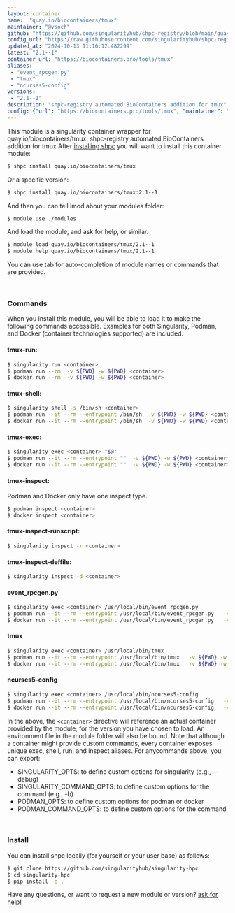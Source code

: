 ```yaml
---
layout: container
name:  "quay.io/biocontainers/tmux"
maintainer: "@vsoch"
github: "https://github.com/singularityhub/shpc-registry/blob/main/quay.io/biocontainers/tmux/container.yaml"
config_url: "https://raw.githubusercontent.com/singularityhub/shpc-registry/main/quay.io/biocontainers/tmux/container.yaml"
updated_at: "2024-10-13 11:16:12.482299"
latest: "2.1--1"
container_url: "https://biocontainers.pro/tools/tmux"
aliases:
 - "event_rpcgen.py"
 - "tmux"
 - "ncurses5-config"
versions:
 - "2.1--1"
description: "shpc-registry automated BioContainers addition for tmux"
config: {"url": "https://biocontainers.pro/tools/tmux", "maintainer": "@vsoch", "description": "shpc-registry automated BioContainers addition for tmux", "latest": {"2.1--1": "sha256:c4918fc886a88a03a433726a35dd915e0ba25c4e42061e71603413d44ebbf282"}, "tags": {"2.1--1": "sha256:c4918fc886a88a03a433726a35dd915e0ba25c4e42061e71603413d44ebbf282"}, "docker": "quay.io/biocontainers/tmux", "aliases": {"event_rpcgen.py": "/usr/local/bin/event_rpcgen.py", "tmux": "/usr/local/bin/tmux", "ncurses5-config": "/usr/local/bin/ncurses5-config"}}
---
```


This module is a singularity container wrapper for quay.io/biocontainers/tmux.
shpc-registry automated BioContainers addition for tmux
After [installing shpc](#install) you will want to install this container module:


```bash
$ shpc install quay.io/biocontainers/tmux
```

Or a specific version:

```bash
$ shpc install quay.io/biocontainers/tmux:2.1--1
```

And then you can tell lmod about your modules folder:

```bash
$ module use ./modules
```

And load the module, and ask for help, or similar.

```bash
$ module load quay.io/biocontainers/tmux/2.1--1
$ module help quay.io/biocontainers/tmux/2.1--1
```

You can use tab for auto-completion of module names or commands that are provided.

<br>

### Commands

When you install this module, you will be able to load it to make the following commands accessible.
Examples for both Singularity, Podman, and Docker (container technologies supported) are included.

#### tmux-run:

```bash
$ singularity run <container>
$ podman run --rm  -v ${PWD} -w ${PWD} <container>
$ docker run --rm  -v ${PWD} -w ${PWD} <container>
```

#### tmux-shell:

```bash
$ singularity shell -s /bin/sh <container>
$ podman run --it --rm --entrypoint /bin/sh  -v ${PWD} -w ${PWD} <container>
$ docker run --it --rm --entrypoint /bin/sh  -v ${PWD} -w ${PWD} <container>
```

#### tmux-exec:

```bash
$ singularity exec <container> "$@"
$ podman run --it --rm --entrypoint ""  -v ${PWD} -w ${PWD} <container> "$@"
$ docker run --it --rm --entrypoint ""  -v ${PWD} -w ${PWD} <container> "$@"
```

#### tmux-inspect:

Podman and Docker only have one inspect type.

```bash
$ podman inspect <container>
$ docker inspect <container>
```

#### tmux-inspect-runscript:

```bash
$ singularity inspect -r <container>
```

#### tmux-inspect-deffile:

```bash
$ singularity inspect -d <container>
```


#### event_rpcgen.py

```bash
$ singularity exec <container> /usr/local/bin/event_rpcgen.py
$ podman run --it --rm --entrypoint /usr/local/bin/event_rpcgen.py   -v ${PWD} -w ${PWD} <container> -c " $@"
$ docker run --it --rm --entrypoint /usr/local/bin/event_rpcgen.py   -v ${PWD} -w ${PWD} <container> -c " $@"
```


#### tmux

```bash
$ singularity exec <container> /usr/local/bin/tmux
$ podman run --it --rm --entrypoint /usr/local/bin/tmux   -v ${PWD} -w ${PWD} <container> -c " $@"
$ docker run --it --rm --entrypoint /usr/local/bin/tmux   -v ${PWD} -w ${PWD} <container> -c " $@"
```


#### ncurses5-config

```bash
$ singularity exec <container> /usr/local/bin/ncurses5-config
$ podman run --it --rm --entrypoint /usr/local/bin/ncurses5-config   -v ${PWD} -w ${PWD} <container> -c " $@"
$ docker run --it --rm --entrypoint /usr/local/bin/ncurses5-config   -v ${PWD} -w ${PWD} <container> -c " $@"
```



In the above, the `<container>` directive will reference an actual container provided
by the module, for the version you have chosen to load. An environment file in the
module folder will also be bound. Note that although a container
might provide custom commands, every container exposes unique exec, shell, run, and
inspect aliases. For anycommands above, you can export:

 - SINGULARITY_OPTS: to define custom options for singularity (e.g., --debug)
 - SINGULARITY_COMMAND_OPTS: to define custom options for the command (e.g., -b)
 - PODMAN_OPTS: to define custom options for podman or docker
 - PODMAN_COMMAND_OPTS: to define custom options for the command

<br>

### Install

You can install shpc locally (for yourself or your user base) as follows:

```bash
$ git clone https://github.com/singularityhub/singularity-hpc
$ cd singularity-hpc
$ pip install -e .
```

Have any questions, or want to request a new module or version? [ask for help!](https://github.com/singularityhub/singularity-hpc/issues)